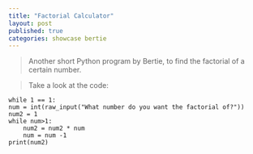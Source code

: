 ```yaml
---
title: "Factorial Calculator"
layout: post
published: true
categories: showcase bertie
---
```


> Another short Python program by Bertie, to find the factorial of a certain number.

> Take a look at the code:

    while 1 == 1:
    num = int(raw_input("What number do you want the factorial of?"))
    num2 = 1
    while num>1:
        num2 = num2 * num
        num = num -1
    print(num2)


